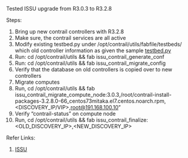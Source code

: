 Tested ISSU upgrade from R3.0.3 to R3.2.8

Steps:

1) Bring up new contrail controllers with R3.2.8 
2) Make sure, the contrail services are all active
3) Modify existing testbed.py under /opt/contrail/utils/fabfile/testbeds/ which old controller information as given the sample [testbed.py](https://github.com/urao/tungstenfabric-issu/blob/master/ubuntu/testbed_issu.py) 
4) Run: cd /opt/contrail/utils && fab issu_contrail_generate_conf
5) Run: cd /opt/contrail/utils && fab issu_contrail_migrate_config
6) Verify that the database on old controllers is copied over to new controllers
7) Migrate computes
8) Run, cd /opt/contrail/utils && fab issu_contrail_migrate_compute_node:3.0.3,/root/contrail-install-packages-3.2.8.0-66_centos73mitaka.el7.centos.noarch.rpm,<DISCOVERY_IP/VIP>,root@191.168.100.10”
9) Verify “contrail-status” on compute node
10) Run, cd /opt/contrail/utils && fab issu_contrail_finalize:<OLD_DISCOVERY_IP>,<NEW_DISCOVERY_IP>

Refer Links:
1) [ISSU](http://www.opencontrail.org/opencontrail-in-service-software-upgrade/)
